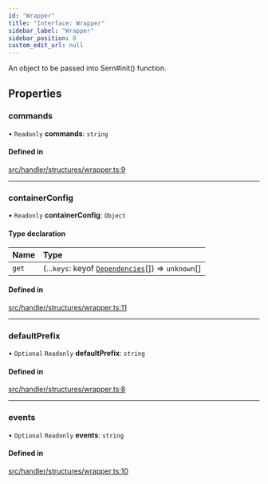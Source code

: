 ```yaml
---
id: "Wrapper"
title: "Interface: Wrapper"
sidebar_label: "Wrapper"
sidebar_position: 0
custom_edit_url: null
---
```


An object to be passed into Sern#init() function.

## Properties

### commands

• `Readonly` **commands**: `string`

#### Defined in

[src/handler/structures/wrapper.ts:9](https://github.com/sern-handler/handler/blob/b641472/src/handler/structures/wrapper.ts#L9)

___

### containerConfig

• `Readonly` **containerConfig**: `Object`

#### Type declaration

| Name | Type |
| :------ | :------ |
| `get` | (...`keys`: keyof [`Dependencies`](Dependencies.md)[]) => `unknown`[] |

#### Defined in

[src/handler/structures/wrapper.ts:11](https://github.com/sern-handler/handler/blob/b641472/src/handler/structures/wrapper.ts#L11)

___

### defaultPrefix

• `Optional` `Readonly` **defaultPrefix**: `string`

#### Defined in

[src/handler/structures/wrapper.ts:8](https://github.com/sern-handler/handler/blob/b641472/src/handler/structures/wrapper.ts#L8)

___

### events

• `Optional` `Readonly` **events**: `string`

#### Defined in

[src/handler/structures/wrapper.ts:10](https://github.com/sern-handler/handler/blob/b641472/src/handler/structures/wrapper.ts#L10)
